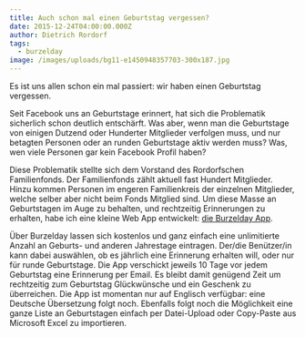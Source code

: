 ```yaml
---
title: Auch schon mal einen Geburtstag vergessen?
date: 2015-12-24T04:00:00.000Z
author: Dietrich Rordorf
tags:
  - burzelday
image: /images/uploads/bg11-e1450948357703-300x187.jpg
---
```

Es ist uns allen schon ein mal passiert: wir haben einen Geburtstag vergessen.

<!--more-->

Seit Facebook uns an Geburtstage erinnert, hat sich die Problematik sicherlich schon deutlich entschärft. Was aber,
wenn man die Geburtstage von einigen Dutzend oder Hunderter Mitglieder verfolgen muss, und nur betagten Personen oder
 an runden Geburtstage aktiv werden muss? Was, wen viele Personen gar kein Facebook Profil haben?

Diese Problematik stellte sich dem Vorstand des Rordorfschen Familienfonds. Der Familienfonds zählt aktuell fast Hundert
Mitglieder. Hinzu kommen Personen im engeren Familienkreis der einzelnen Mitglieder, welche selber aber nicht beim Fonds
Mitglied sind. Um diese Masse an Geburtstagen im Auge zu behalten, und rechtzeitig Erinnerungen zu erhalten, habe ich
eine kleine Web App entwickelt: [die Burzelday App](http://burzelday.com/).

Über Burzelday lassen sich kostenlos und ganz einfach eine unlimitierte Anzahl an Geburts- und anderen Jahrestage
eintragen. Der/die Benützer/in kann dabei auswählen, ob es jährlich eine Erinnerung erhalten will, oder nur für runde
Geburtstage. Die App verschickt jeweils 10 Tage vor jedem Geburtstag eine Erinnerung per Email. Es bleibt damit genügend
Zeit um rechtzeitig zum Geburtstag Glückwünsche und ein Geschenk zu überreichen. Die App ist momentan nur auf Englisch
verfügbar: eine Deutsche Übersetzung folgt noch. Ebenfalls folgt noch die Möglichkeit eine ganze Liste an Geburtstagen
einfach per Datei-Upload oder Copy-Paste aus Microsoft Excel zu importieren.

